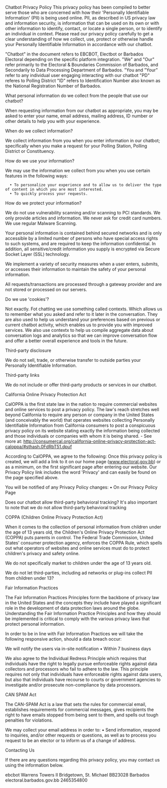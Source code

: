 Chatbot Privacy Policy
This privacy policy has been compiled to better serve those who are concerned with how their 'Personally Identifiable Information' (PII) is being used online. PII, as described in US privacy law and information security, is information that can be used on its own or with other information to identify, contact, or locate a single person, or to identify an individual in context. Please read our privacy policy carefully to get a clear understanding of how we collect, use, protect or otherwise handle your Personally Identifiable Information in accordance with our chatbot.

"Chatbot" in the document refers to EBCBOT, Electbot or Barbados Electoral depending on the specific platform integration. 
"We" and "Our" refer primarily to the Electoral & Boundaries Commission of Barbados, and Secondarily to Data Processing Department of Barbados.
"You and "Your" refer to any individual user engaging interacting with our chatbot
"PD" referes to Polling District
"ID" refers to Identification Number also known as the National Registration Number of Barbados.

What personal information do we collect from the people that use our chatbot?

When requesting information from our chatbot as appropriate, you may be asked to enter your name, email address, mailing address, ID number or other details to help you with your experience.

When do we collect information?

We collect information from you when you enter information in our chatbot; specifically when you make a request for your Polling Station, Polling District or Constituency.

How do we use your information?

We may use the information we collect from you when you use certain features in the following ways:

      • To personalize your experience and to allow us to deliver the type of content in which you are most interested.
      • To quickly process your requests.

How do we protect your information?

We do not use vulnerability scanning and/or scanning to PCI standards.
We only provide articles and information. We never ask for credit card numbers.
We use regular Malware Scanning.

Your personal information is contained behind secured networks and is only accessible by a limited number of persons who have special access rights to such systems, and are required to keep the information confidential. In addition, all sensitive/credit information you supply is encrypted via Secure Socket Layer (SSL) technology.

We implement a variety of security measures when a user enters, submits, or accesses their information to maintain the safety of your personal information.

All requests/transactions are processed through a gateway provider and are not stored or processed on our servers.

Do we use 'cookies'?

Not exactly. Fot chatting we use something called contexts. Which allows us to remember what you asked and refer to it later in the conversation. They are also used to help us understand your preferences based on previous or current chatbot activity, which enables us to provide you with improved services. We also use contextx to help us compile aggregate data about conversation logs and analytics so that we can improve conversation flow and offer a better overall experience and tools in the future.

Third-party disclosure

We do not sell, trade, or otherwise transfer to outside parties your Personally Identifiable Information.

Third-party links

We do not include or offer third-party products or services in our chatbot.

California Online Privacy Protection Act

CalOPPA is the first state law in the nation to require commercial websites and online services to post a privacy policy. The law's reach stretches well beyond California to require any person or company in the United States (and conceivably the world) that operates websites collecting Personally Identifiable Information from California consumers to post a conspicuous privacy policy on its website stating exactly the information being collected and those individuals or companies with whom it is being shared. - See more at: http://consumercal.org/california-online-privacy-protection-act-caloppa/#sthash.0FdRbT51.dpuf

According to CalOPPA, we agree to the following:
Once this privacy policy is created, we will add a link to it on our home page (www.electoral.gov.bb) or as a minimum, on the first significant page after entering our website.
Our Privacy Policy link includes the word 'Privacy' and can easily be found on the page specified above.

You will be notified of any Privacy Policy changes:
      • On our Privacy Policy Page

Does our chatbot allow third-party behavioral tracking?
It's also important to note that we do not allow third-party behavioral tracking

COPPA (Children Online Privacy Protection Act)

When it comes to the collection of personal information from children under the age of 13 years old, the Children's Online Privacy Protection Act (COPPA) puts parents in control. The Federal Trade Commission, United States' consumer protection agency, enforces the COPPA Rule, which spells out what operators of websites and online services must do to protect children's privacy and safety online.

We do not specifically market to children under the age of 13 years old.

We do not let third-parties, including ad networks or plug-ins collect PII from children under 13?

Fair Information Practices

The Fair Information Practices Principles form the backbone of privacy law in the United States and the concepts they include have played a significant role in the development of data protection laws around the globe. Understanding the Fair Information Practice Principles and how they should be implemented is critical to comply with the various privacy laws that protect personal information.

In order to be in line with Fair Information Practices we will take the following responsive action, should a data breach occur:

We will notify the users via in-site notification
      • Within 7 business days

We also agree to the Individual Redress Principle which requires that individuals have the right to legally pursue enforceable rights against data collectors and processors who fail to adhere to the law. This principle requires not only that individuals have enforceable rights against data users, but also that individuals have recourse to courts or government agencies to investigate and/or prosecute non-compliance by data processors.

CAN SPAM Act

The CAN-SPAM Act is a law that sets the rules for commercial email, establishes requirements for commercial messages, gives recipients the right to have emails stopped from being sent to them, and spells out tough penalties for violations.

We may collect your email address in order to:
      • Send information, respond to inquiries, and/or other requests or questions, as well as to process you request to be an elector or to inform us of a change of address.


Contacting Us

If there are any questions regarding this privacy policy, you may contact us using the information below.

ebcbot
Warrens Towers II
Bridgetown, St. Michael BB23028
Barbados
electoral.barbados.gov.bb
2465354800
